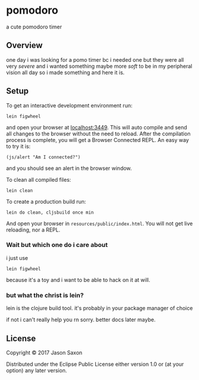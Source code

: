 # pomodoro

a cute pomodoro timer

## Overview

one day i was looking for a pomo timer bc i needed one but they were
all very *severe* and i wanted something maybe more _soft_ to be in
my peripheral vision all day so i made something and here it is.

## Setup

To get an interactive development environment run:

    lein figwheel

and open your browser at [localhost:3449](http://localhost:3449/).
This will auto compile and send all changes to the browser without the
need to reload. After the compilation process is complete, you will
get a Browser Connected REPL. An easy way to try it is:

    (js/alert "Am I connected?")

and you should see an alert in the browser window.

To clean all compiled files:

    lein clean

To create a production build run:

    lein do clean, cljsbuild once min

And open your browser in `resources/public/index.html`. You will not
get live reloading, nor a REPL. 

### Wait but which one do i care about

i just use

    lein figwheel

because it's a toy and i want to be able to hack on it at will.

### but what the christ is lein?

lein is the clojure build tool. it's probably in your package manager of choice

if not i can't really help you rn sorry. better docs later maybe.

## License

Copyright © 2017 Jason Saxon

Distributed under the Eclipse Public License either version 1.0 or (at your option) any later version.

